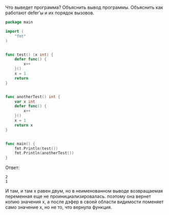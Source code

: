 Что выведет программа? Объяснить вывод программы. Объяснить как работают defer’ы и их порядок вызовов.

```go
package main

import (
	"fmt"
)


func test() (x int) {
	defer func() {
		x++
	}()
	x = 1
	return
}


func anotherTest() int {
	var x int
	defer func() {
		x++
	}()
	x = 1
	return x
}


func main() {
	fmt.Println(test())
	fmt.Println(anotherTest())
}
```

Ответ:
```
2
1
```
И там, и там x равен двум, но в неименованном выводе возвращаемая переменная еще не проинициализировалась. поэтому она вернет копию значения x, а после дэфер в своей области видимости поменяет само значение x, но не то, что вернула функция.